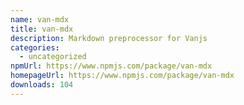 ```yaml
---
name: van-mdx
title: van-mdx
description: Markdown preprocessor for Vanjs
categories:
  - uncategorized
npmUrl: https://www.npmjs.com/package/van-mdx
homepageUrl: https://www.npmjs.com/package/van-mdx
downloads: 104
---
```


